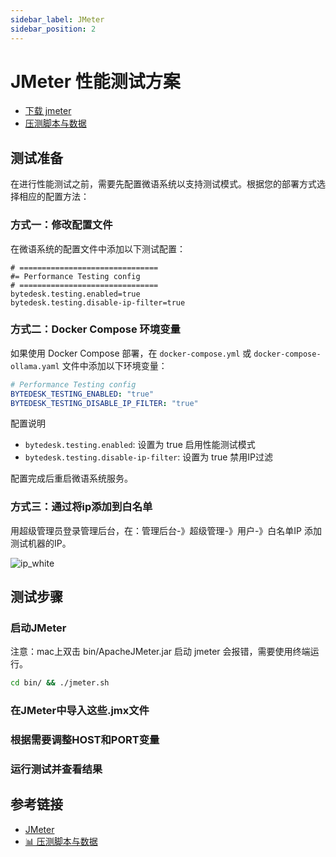 ```yaml
---
sidebar_label: JMeter
sidebar_position: 2
---
```


# JMeter 性能测试方案

- [下载 jmeter](https://jmeter.apache.org/download_jmeter.cgi)
- [压测脚本与数据](https://gitee.com/270580156/weiyu/tree/main/jmeter)

## 测试准备

在进行性能测试之前，需要先配置微语系统以支持测试模式。根据您的部署方式选择相应的配置方法：

### 方式一：修改配置文件

在微语系统的配置文件中添加以下测试配置：

```properties
# ===============================
#= Performance Testing config
# ===============================
bytedesk.testing.enabled=true
bytedesk.testing.disable-ip-filter=true
```

### 方式二：Docker Compose 环境变量

如果使用 Docker Compose 部署，在 `docker-compose.yml` 或 `docker-compose-ollama.yaml` 文件中添加以下环境变量：

```yaml
# Performance Testing config
BYTEDESK_TESTING_ENABLED: "true"
BYTEDESK_TESTING_DISABLE_IP_FILTER: "true"
```

配置说明

- `bytedesk.testing.enabled`: 设置为 true 启用性能测试模式
- `bytedesk.testing.disable-ip-filter`: 设置为 true 禁用IP过滤

配置完成后重启微语系统服务。

### 方式三：通过将ip添加到白名单

用超级管理员登录管理后台，在：管理后台-》超级管理-》用户-》白名单IP 添加测试机器的IP。

![ip_white](/img/performance/ip_white.png)

## 测试步骤

### 启动JMeter

注意：mac上双击 bin/ApacheJMeter.jar 启动 jmeter 会报错，需要使用终端运行。

```bash
cd bin/ && ./jmeter.sh
```

### 在JMeter中导入这些.jmx文件

### 根据需要调整HOST和PORT变量

### 运行测试并查看结果

## 参考链接

- [JMeter](https://jmeter.apache.org/)
- [📊 压测脚本与数据](https://gitee.com/270580156/weiyu/tree/main/jmeter)
